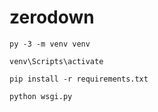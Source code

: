 # zerodown
```
py -3 -m venv venv
```
```
venv\Scripts\activate
```
```
pip install -r requirements.txt
```
```
python wsgi.py
```
